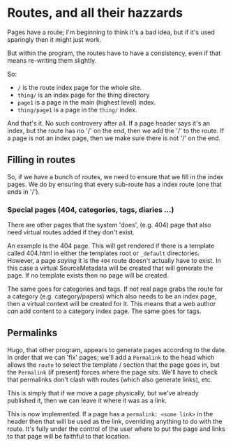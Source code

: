 # Routes, and all their hazzards

Pages have a route; I'm beginning to think it's a bad idea, but if it's used
sparingly then it might just work.

But within the program, the routes have to have a consistency, even if that
means re-writing them slightly.

So:

 - `/` is the route index page for the whole site.
 - `thing/` is an index page for the thing directory
 - `page1` is a page in the main (highest level) index.
 - `thing/page1` is a page in the `thing/` index.

And that's it.  No such controvery after all.  If a page header says it's an
index, but the route has no '/' on the end, then we add the '/' to the route.
If a page is not an index page, then we make sure there is not '/' on the end.

## Filling in routes

So, if we have a bunch of routes, we need to ensure that we fill in the index
pages.  We do by ensuring that every sub-route has a index route (one that ends
in '/').

### Special pages (404, categories, tags, diaries ...)

There are other pages that the system 'does', (e.g. 404) page that also need
virtual routes added if they don't exist.

An example is the 404 page.  This will get rendered if there is a template
called 404.html in either the templates root or `_default` directories.
However, a page *saying* it is the `404` route doesn't actually have to exist.
In this case a virtual SourceMetadata will be created that will generate the
page.  If no template exists then no page will be created.

The same goes for categories and tags.  If not real page grabs the route for
a category (e.g. category/papers) which also needs to be an index page, then
a virtual context will be created for it.  This means that a web author *can*
add content to a category index page.  The same goes for tags.

## Permalinks

Hugo, that other program, appears to generate pages according to the date.  In
order that we can 'fix' pages; we'll add a `Permalink` to the head which allows
the `route` to select the template / section that the page goes in, but the
`Permalink` (if present) forces where the page sits.  We'll have to check that
permalinks don't clash with routes (which also generate links), etc.

This is simply that if we move a page physically, but we've already published
it, then we can leave it where it was as a link.

This is now implemented.  If a page has a `permalink: <some link>` in the
header then that will be used as the link, overriding anything to do with the
route.  It's fully under the control of the user where to put the page and
links to that page will be faithful to that location.
